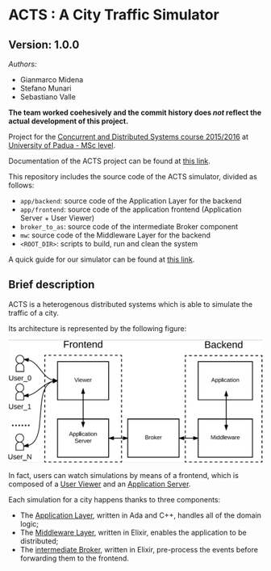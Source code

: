 # ACTS : A City Traffic Simulator

## Version: 1.0.0

_Authors:_
* Gianmarco Midena
* Stefano Munari
* Sebastiano Valle

**The team worked coehesively and the commit history does _not_ reflect the actual
development of this project.**

Project for the [Concurrent and Distributed Systems course 2015/2016](http://www.math.unipd.it/~tullio/SCD/2015/)
at [University of Padua - MSc level](http://informatica.math.unipd.it/laureamagistrale/indexen.html).

Documentation of the ACTS project can be found at [this link](https://github.com/StefanoMunari/acts-docs/releases/download/release-1.0-report/atcs-report-v1.0.0.pdf).

This repository includes the source code of the ACTS simulator, divided as
follows:

* `app/backend`: source code of the Application Layer for the backend
* `app/frontend`: source code of the application frontend (Application Server + User Viewer)
* `broker_to_as`: source code of the intermediate Broker component
* `mw`: source code of the Middleware Layer for the backend
* `<ROOT_DIR>`: scripts to build, run and clean the system

A quick guide for our simulator can be found at [this link](https://github.com/StefanoMunari/acts-docs/releases/download/v1.0.0-user-manual/user-manual-v1.0.0.pdf).

## Brief description

ACTS is a heterogenous distributed systems which is able to simulate the
traffic of a city.

Its architecture is represented by the following figure:

![ACTS Architecture](images/architecture.png "Overall architecture")

In fact, users can watch simulations by means of a frontend, which is composed
of a [User Viewer](app/frontend/apps/interface/web/) and an [Application
Server](app/frontend/).

Each simulation for a city happens thanks to three components:

* The [Application Layer](app/backend), written in Ada and C++, handles all of
  the domain logic;
* The [Middleware Layer](mw/), written in Elixir, enables the application to
  be distributed;
* The [intermediate Broker](broker_to_as/), written in Elixir, pre-process the
  events before forwarding them to the frontend.
